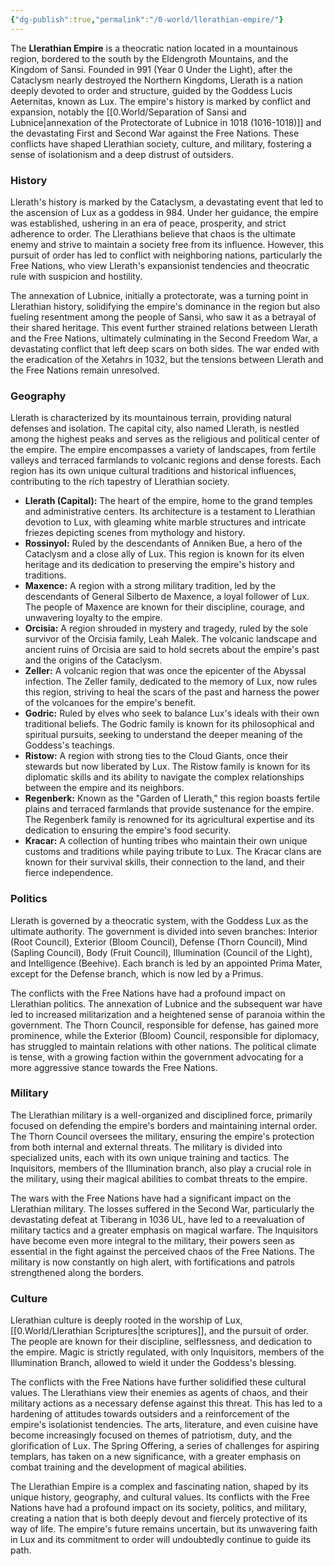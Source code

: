 ```yaml
---
{"dg-publish":true,"permalink":"/0-world/llerathian-empire/"}
---
```


The **Llerathian Empire** is a theocratic nation located in a mountainous region, bordered to the south by the Eldengroth Mountains, and the Kingdom of Sansi. Founded in 991 (Year 0 Under the Light), after the Cataclysm nearly destroyed the Northern Kingdoms, Llerath is a nation deeply devoted to order and structure, guided by the Goddess Lucis Aeternitas, known as Lux. The empire's history is marked by conflict and expansion, notably the [[0.World/Separation of Sansi and Lubnice\|annexation of the Protectorate of Lubnice in 1018 (1016-1018)]] and the devastating First and Second War against the Free Nations. These conflicts have shaped Llerathian society, culture, and military, fostering a sense of isolationism and a deep distrust of outsiders.

### History

Llerath's history is marked by the Cataclysm, a devastating event that led to the ascension of Lux as a goddess in 984. Under her guidance, the empire was established, ushering in an era of peace, prosperity, and strict adherence to order. The Llerathians believe that chaos is the ultimate enemy and strive to maintain a society free from its influence. However, this pursuit of order has led to conflict with neighboring nations, particularly the Free Nations, who view Llerath's expansionist tendencies and theocratic rule with suspicion and hostility.

The annexation of Lubnice, initially a protectorate, was a turning point in Llerathian history, solidifying the empire's dominance in the region but also fueling resentment among the people of Sansi, who saw it as a betrayal of their shared heritage. This event further strained relations between Llerath and the Free Nations, ultimately culminating in the Second Freedom War, a devastating conflict that left deep scars on both sides. The war ended with the eradication of the Xetahrs in 1032, but the tensions between Llerath and the Free Nations remain unresolved.

### Geography

Llerath is characterized by its mountainous terrain, providing natural defenses and isolation. The capital city, also named Llerath, is nestled among the highest peaks and serves as the religious and political center of the empire. The empire encompasses a variety of landscapes, from fertile valleys and terraced farmlands to volcanic regions and dense forests. Each region has its own unique cultural traditions and historical influences, contributing to the rich tapestry of Llerathian society.

- **Llerath (Capital):** The heart of the empire, home to the grand temples and administrative centers. Its architecture is a testament to Llerathian devotion to Lux, with gleaming white marble structures and intricate friezes depicting scenes from mythology and history.
- **Rossinyol:** Ruled by the descendants of Anniken Bue, a hero of the Cataclysm and a close ally of Lux. This region is known for its elven heritage and its dedication to preserving the empire's history and traditions.
- **Maxence:** A region with a strong military tradition, led by the descendants of General Silberto de Maxence, a loyal follower of Lux. The people of Maxence are known for their discipline, courage, and unwavering loyalty to the empire.
- **Orcisia:** A region shrouded in mystery and tragedy, ruled by the sole survivor of the Orcisia family, Leah Malek. The volcanic landscape and ancient ruins of Orcisia are said to hold secrets about the empire's past and the origins of the Cataclysm.
- **Zeller:** A volcanic region that was once the epicenter of the Abyssal infection. The Zeller family, dedicated to the memory of Lux, now rules this region, striving to heal the scars of the past and harness the power of the volcanoes for the empire's benefit.
- **Godric:** Ruled by elves who seek to balance Lux's ideals with their own traditional beliefs. The Godric family is known for its philosophical and spiritual pursuits, seeking to understand the deeper meaning of the Goddess's teachings.
- **Ristow:** A region with strong ties to the Cloud Giants, once their stewards but now liberated by Lux. The Ristow family is known for its diplomatic skills and its ability to navigate the complex relationships between the empire and its neighbors.
- **Regenberk:** Known as the "Garden of Llerath," this region boasts fertile plains and terraced farmlands that provide sustenance for the empire. The Regenberk family is renowned for its agricultural expertise and its dedication to ensuring the empire's food security.
- **Kracar:** A collection of hunting tribes who maintain their own unique customs and traditions while paying tribute to Lux. The Kracar clans are known for their survival skills, their connection to the land, and their fierce independence.

### Politics

Llerath is governed by a theocratic system, with the Goddess Lux as the ultimate authority. The government is divided into seven branches: Interior (Root Council), Exterior (Bloom Council), Defense (Thorn Council), Mind (Sapling Council), Body (Fruit Council), Illumination (Council of the Light), and Intelligence (Beehive). Each branch is led by an appointed Prima Mater, except for the Defense branch, which is now led by a Primus.

The conflicts with the Free Nations have had a profound impact on Llerathian politics. The annexation of Lubnice and the subsequent war have led to increased militarization and a heightened sense of paranoia within the government. The Thorn Council, responsible for defense, has gained more prominence, while the Exterior (Bloom) Council, responsible for diplomacy, has struggled to maintain relations with other nations. The political climate is tense, with a growing faction within the government advocating for a more aggressive stance towards the Free Nations.

### Military

The Llerathian military is a well-organized and disciplined force, primarily focused on defending the empire's borders and maintaining internal order. The Thorn Council oversees the military, ensuring the empire's protection from both internal and external threats. The military is divided into specialized units, each with its own unique training and tactics. The Inquisitors, members of the Illumination branch, also play a crucial role in the military, using their magical abilities to combat threats to the empire.

The wars with the Free Nations have had a significant impact on the Llerathian military. The losses suffered in the Second War, particularly the devastating defeat at Tiberang in 1036 UL, have led to a reevaluation of military tactics and a greater emphasis on magical warfare. The Inquisitors have become even more integral to the military, their powers seen as essential in the fight against the perceived chaos of the Free Nations. The military is now constantly on high alert, with fortifications and patrols strengthened along the borders.

### Culture

Llerathian culture is deeply rooted in the worship of Lux, [[0.World/Llerathian Scriptures\|the scriptures]], and the pursuit of order. The people are known for their discipline, selflessness, and dedication to the empire. Magic is strictly regulated, with only Inquisitors, members of the Illumination Branch, allowed to wield it under the Goddess's blessing.

The conflicts with the Free Nations have further solidified these cultural values. The Llerathians view their enemies as agents of chaos, and their military actions as a necessary defense against this threat. This has led to a hardening of attitudes towards outsiders and a reinforcement of the empire's isolationist tendencies. The arts, literature, and even cuisine have become increasingly focused on themes of patriotism, duty, and the glorification of Lux. The Spring Offering, a series of challenges for aspiring templars, has taken on a new significance, with a greater emphasis on combat training and the development of magical abilities.

The Llerathian Empire is a complex and fascinating nation, shaped by its unique history, geography, and cultural values. Its conflicts with the Free Nations have had a profound impact on its society, politics, and military, creating a nation that is both deeply devout and fiercely protective of its way of life. The empire's future remains uncertain, but its unwavering faith in Lux and its commitment to order will undoubtedly continue to guide its path.